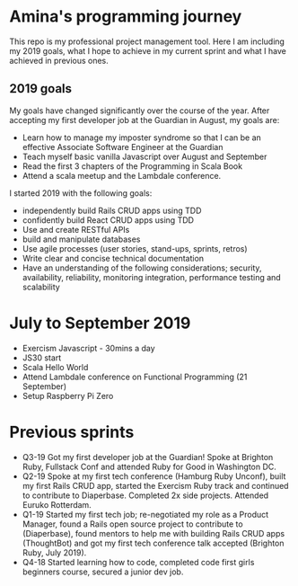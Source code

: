 # Amina's programming journey
This repo is my professional project management tool. Here I am including my 2019 goals, what I hope to achieve in my current sprint and what I have achieved in previous ones.

## 2019 goals
My goals have changed significantly over the course of the year. After accepting my first developer job at the Guardian in August, my goals are:
* Learn how to manage my imposter syndrome so that I can be an effective Associate Software Engineer at the Guardian
* Teach myself basic vanilla Javascript over August and September
* Read the first 3 chapters of the Programming in Scala Book
* Attend a scala meetup and the Lambdale conference.

I started 2019 with the following goals:
* independently build Rails CRUD apps using TDD
* confidently build React CRUD apps using TDD
* Use and create RESTful APIs 
* build and manipulate databases
* Use agile processes (user stories, stand-ups, sprints, retros)
* Write clear and concise technical documentation
* Have an understanding of the following considerations; security, availability, reliability, monitoring integration, performance testing and scalability

# July to September 2019
* Exercism Javascript - 30mins a day
* JS30 start
* Scala Hello World
* Attend Lambdale conference on Functional Programming (21 September)
* Setup Raspberry Pi Zero

# Previous sprints
* Q3-19 Got my first developer job at the Guardian! Spoke at Brighton Ruby, Fullstack Conf and attended Ruby for Good in Washington DC.
* Q2-19 Spoke at my first tech conference (Hamburg Ruby Unconf), built my first Rails CRUD app, started the Exercism Ruby track and continued to contribute to Diaperbase. Completed 2x side projects. Attended Euruko Rotterdam.
* Q1-19 Started my first tech job; re-negotiated my role as a Product Manager, found a Rails open source project to contribute to (Diaperbase), found mentors to help me with building Rails CRUD apps (ThoughtBot) and got my first tech conference talk accepted (Brighton Ruby, July 2019).
* Q4-18 Started learning how to code, completed code first girls beginners course, secured a junior dev job.
